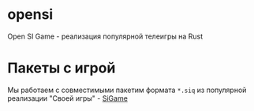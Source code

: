 # opensi
Open SI Game - реализация популярной телеигры на Rust

# Пакеты с игрой 
Мы работаем с совместимыми пакетим формата `*.siq` из популярной реализации "Своей игры" - [SiGame](https://vladimirkhil.com/si/game)

